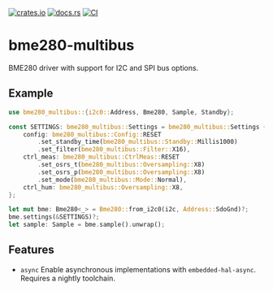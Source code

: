 
[![crates.io](https://img.shields.io/crates/v/bme280-multibus.svg)](https://crates.io/crates/bme280-multibus)
[![docs.rs](https://docs.rs/bme280-multibus/badge.svg)](https://docs.rs/bme280-multibus/)
[![CI](https://github.com/newAM/bme280-multibus/workflows/CI/badge.svg)](https://github.com/newAM/bme280-multibus/actions)

# bme280-multibus

BME280 driver with support for I2C and SPI bus options.

## Example

```rust
use bme280_multibus::{i2c0::Address, Bme280, Sample, Standby};

const SETTINGS: bme280_multibus::Settings = bme280_multibus::Settings {
    config: bme280_multibus::Config::RESET
        .set_standby_time(bme280_multibus::Standby::Millis1000)
        .set_filter(bme280_multibus::Filter::X16),
    ctrl_meas: bme280_multibus::CtrlMeas::RESET
        .set_osrs_t(bme280_multibus::Oversampling::X8)
        .set_osrs_p(bme280_multibus::Oversampling::X8)
        .set_mode(bme280_multibus::Mode::Normal),
    ctrl_hum: bme280_multibus::Oversampling::X8,
};

let mut bme: Bme280<_> = Bme280::from_i2c0(i2c, Address::SdoGnd)?;
bme.settings(&SETTINGS)?;
let sample: Sample = bme.sample().unwrap();
```

## Features

* `async` Enable asynchronous implementations with `embedded-hal-async`.
  Requires a nightly toolchain.
